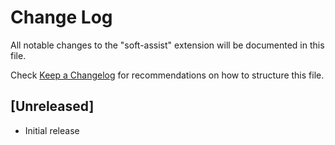 # Change Log

All notable changes to the "soft-assist" extension will be documented in this file.

Check [Keep a Changelog](http://keepachangelog.com/) for recommendations on how to structure this file.

## [Unreleased]

- Initial release